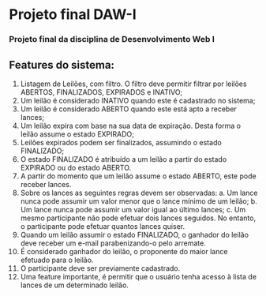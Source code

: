 # Projeto final DAW-I

### Projeto final da disciplina de Desenvolvimento Web I

##  Features do sistema: 

1. Listagem de Leilões, com filtro. O filtro deve permitir filtrar por leilões ABERTOS,
FINALIZADOS, EXPIRADOS e INATIVO;
2. Um leilão é considerado INATIVO quando este é cadastrado no sistema;
3. Um leilão é considerado ABERTO quando este está apto a receber lances;
4. Um leilão expira com base na sua data de expiração. Desta forma o leilão assume o
estado EXPIRADO;
5. Leilões expirados podem ser finalizados, assumindo o estado FINALIZADO;
6. O estado FINALIZADO é atribuído a um leilão a partir do estado EXPIRADO ou do
estado ABERTO.
7. A partir do momento que um leilão assume o estado ABERTO, este pode receber
lances. 
8. Sobre os lances as seguintes regras devem ser observadas:
   a. Um lance nunca pode assumir um valor menor que o lance mínimo de um leilão;
   b. Um lance nunca pode assumir um valor igual ao último lances;
   c. Um mesmo participante não pode efetuar dois lances seguidos. No entanto, o
participante pode efetuar quantos lances quiser.
11. Quando um leilão assumir o estado FINALIZADO, o ganhador do leilão deve receber um
e-mail parabenizando-o pelo arremate.
12. É considerado ganhador do leilão, o proponente do maior lance efetuado para o leilão.
13. O participante deve ser previamente cadastrado.
14. Uma feature importante, é permitir que o usuário tenha acesso à lista de lances de um
determinado leilão.
